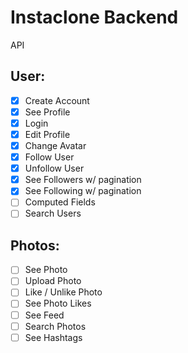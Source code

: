 # Instaclone Backend

API

## User:

- [x] Create Account
- [x] See Profile
- [x] Login
- [x] Edit Profile
- [x] Change Avatar
- [x] Follow User
- [x] Unfollow User
- [x] See Followers w/ pagination
- [x] See Following w/ pagination
- [ ] Computed Fields
- [ ] Search Users

## Photos:

- [ ] See Photo
- [ ] Upload Photo
- [ ] Like / Unlike Photo
- [ ] See Photo Likes
- [ ] See Feed
- [ ] Search Photos
- [ ] See Hashtags